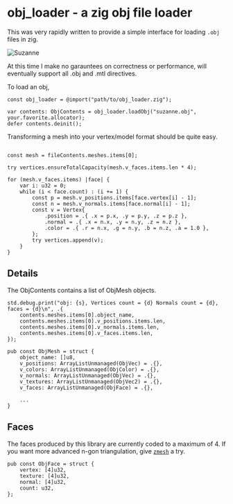 # obj_loader - a zig obj file loader

This was very rapidly written to provide a simple interface for loading `.obj` files in zig.

![Suzanne](https://peterino.com/Monkey2.png)

At this time I make no garauntees on correctness or performance, will eventually support all .obj and .mtl 
directives.

To load an obj, 

```zig
const obj_loader = @import("path/to/obj_loader.zig");

var contents: ObjContents = obj_loader.loadObj("suzanne.obj", your.favorite.allocator);
defer contents.deinit();
```

Transforming a mesh into your vertex/model format should be quite easy.

```zig

const mesh = fileContents.meshes.items[0];

try vertices.ensureTotalCapacity(mesh.v_faces.items.len * 4);

for (mesh.v_faces.items) |face| {
    var i: u32 = 0;
    while (i < face.count) : (i += 1) {
        const p = mesh.v_positions.items[face.vertex[i] - 1];
        const n = mesh.v_normals.items[face.normal[i] - 1];
        const v = Vertex{
            .position = .{ .x = p.x, .y = p.y, .z = p.z },
            .normal = .{ .x = n.x, .y = n.y, .z = n.z },
            .color = .{ .r = n.x, .g = n.y, .b = n.z, .a = 1.0 },
        };
        try vertices.append(v);
    }
}
```


## Details

The ObjContents contains a list of ObjMesh objects.

```zig
std.debug.print("obj: {s}, Vertices count = {d} Normals count = {d}, faces = {d}\n", .{
    contents.meshes.items[0].object_name,
    contents.meshes.items[0].v_positions.items.len,
    contents.meshes.items[0].v_normals.items.len,
    contents.meshes.items[0].v_faces.items.len,
});
```

```zig
pub const ObjMesh = struct {
    object_name: []u8,
    v_positions: ArrayListUnmanaged(ObjVec) = .{},
    v_colors: ArrayListUnmanaged(ObjColor) = .{},
    v_normals: ArrayListUnmanaged(ObjVec) = .{},
    v_textures: ArrayListUnmanaged(ObjVec2) = .{},
    v_faces: ArrayListUnmanaged(ObjFace) = .{},

    ...
}
```

## Faces 

The faces produced by this library are currently coded to a maximum of 4. If you want more advanced 
n-gon triangulation, give [`zmesh`](https://github.com/michal-z/zig-gamedev/tree/main/libs/zmesh) a try.

```zig
pub const ObjFace = struct {
    vertex: [4]u32,
    texture: [4]u32,
    normal: [4]u32,
    count: u32,
};
```

